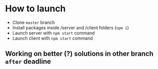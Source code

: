 # How to launch
- Clone ```master``` branch
- Install packages inside /server and /client folders (```npm i```)
- Launch server with ```npm start``` command
- Launch client with ```npm start``` command
## Working on better (?) solutions in other branch ```after``` deadline
